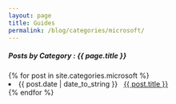 ```yaml
---
layout: page
title: Guides
permalink: /blog/categories/microsoft/
---
```


<h5> Posts by Category : {{ page.title }} </h5>

<div class="card">
{% for post in site.categories.microsoft %}
 <li class="category-posts"><span>{{ post.date | date_to_string }}</span> &nbsp; <a href="{{ post.url }}">{{ post.title }}</a></li>
{% endfor %}
</div>